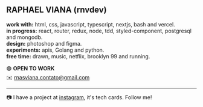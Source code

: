 RAPHAEL VIANA (rnvdev) <br>
---
**work with:** html, css, javascript, typescript, nextjs, bash and vercel.<br>
**in progress:** react, router, redux, node, tdd, styled-component, postgresql and mongodb.<br>
**design:** photoshop and figma.<br>
**experiments:** apis, Golang and python.<br>
**free time:** drawn, music, netflix, brooklyn 99 and running.<br>

🟢 **OPEN TO WORK**<br>
✉️ rnasviana.contato@gmail.com

---

📷 I have a project at <a href="http://instagram.com/rnvdev">instagram</a>, it's tech cards. Follow me!
